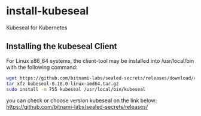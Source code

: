 # install-kubeseal
Kubeseal for Kubernetes

## Installing the kubeseal Client
For Linux x86_64 systems, the client-tool may be installed into /usr/local/bin with the following command:

```bash
wget https://github.com/bitnami-labs/sealed-secrets/releases/download/v0.18.0/kubeseal-0.18.0-linux-amd64.tar.gz
tar xfz kubeseal-0.18.0-linux-amd64.tar.gz
sudo install -m 755 kubeseal /usr/local/bin/kubeseal
```

you can check or choose version kubeseal on the link below:</br>
https://github.com/bitnami-labs/sealed-secrets/releases/

